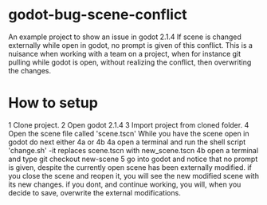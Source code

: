 # godot-bug-scene-conflict
An example project to show an issue in godot 2.1.4
If scene is changed externally while open in godot, no prompt is given of this conflict.
This is a nuisance when working with a team on a project, when for instance git pulling while godot is open, without realizing the conflict, then overwriting the changes.

# How to setup
1 Clone project.
2 Open godot 2.1.4
3 Import project from cloned folder.
4 Open the scene file called 'scene.tscn'
While you have the scene open in godot do next either 4a or 4b
4a open a terminal and run the shell script 'change.sh' -it replaces scene.tscn with new_scene.tscn
4b open a terminal and type git checkout new-scene
5 go into godot and notice that no prompt is given, despite the currently open scene has been externally modified.
if you close the scene and reopen it, you will see the new modified scene with its new changes.
if you dont, and continue working, you will, when you decide to save, overwrite the external modifications.

